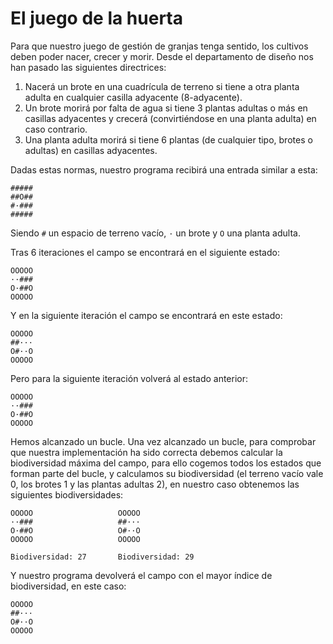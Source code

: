 # El juego de la huerta

Para que nuestro juego de gestión de granjas tenga sentido, los cultivos deben poder nacer, crecer y morir. Desde el departamento de diseño nos han pasado las siguientes directrices:

1. Nacerá un brote en una cuadrícula de terreno si tiene a otra planta adulta en cualquier casilla adyacente (8-adyacente).
2. Un brote morirá por falta de agua si tiene 3 plantas adultas o más en casillas adyacentes y crecerá (convirtiéndose en una planta adulta) en caso contrario.
3. Una planta adulta morirá si tiene 6 plantas (de cualquier tipo, brotes o adultas) en casillas adyacentes.

Dadas estas normas, nuestro programa recibirá una entrada similar a esta:
	
    #####
    ##O##
    #·###
    #####
	
Siendo ```#``` un espacio de terreno vacío, ```·``` un brote y ```O``` una planta adulta.

Tras 6 iteraciones el campo se encontrará en el siguiente estado:

    OOOOO
    ··###
    O·##O
    OOOOO

Y en la siguiente iteración el campo se encontrará en este estado:

    OOOOO
    ##···
    O#··O
    OOOOO

Pero para la siguiente iteración volverá al estado anterior:

    OOOOO
    ··###
    O·##O
    OOOOO

Hemos alcanzado un bucle. Una vez alcanzado un bucle, para comprobar que nuestra implementación ha sido correcta debemos calcular la biodiversidad máxima del campo, para ello cogemos todos los estados que forman parte del bucle, y calculamos su biodiversidad (el terreno vacío vale 0, los brotes 1 y las plantas adultas 2), en nuestro caso obtenemos las siguientes biodiversidades:

    OOOOO                   OOOOO
    ··###                   ##···
    O·##O                   O#··O
    OOOOO                   OOOOO

    Biodiversidad: 27       Biodiversidad: 29

Y nuestro programa devolverá el campo con el mayor índice de biodiversidad, en este caso:

    OOOOO
    ##···
    O#··O
    OOOOO
